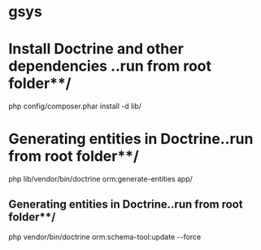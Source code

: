 # gsys
# Install Doctrine and other dependencies ..run from root folder**/
php config/composer.phar install -d lib/

# Generating entities in Doctrine..run from root folder**/
php lib/vendor/bin/doctrine orm:generate-entities app/

## Generating entities in Doctrine..run from root folder**/
php vendor/bin/doctrine orm:schema-tool:update --force